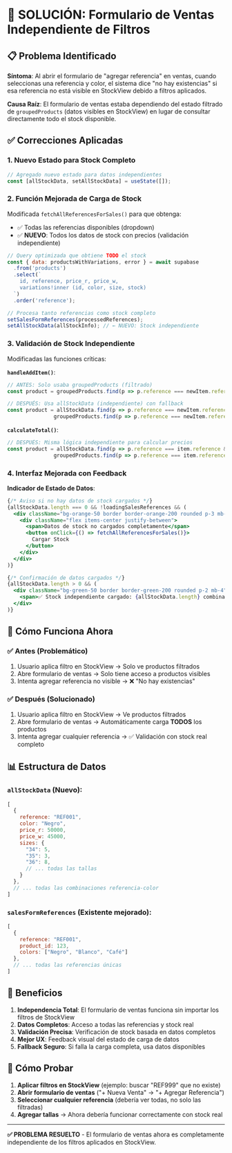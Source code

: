 # 🔧 SOLUCIÓN: Formulario de Ventas Independiente de Filtros

## 📋 **Problema Identificado**

**Síntoma**: Al abrir el formulario de "agregar referencia" en ventas, cuando seleccionas una referencia y color, el sistema dice "no hay existencias" si esa referencia no está visible en StockView debido a filtros aplicados.

**Causa Raíz**: El formulario de ventas estaba dependiendo del estado filtrado de `groupedProducts` (datos visibles en StockView) en lugar de consultar directamente todo el stock disponible.

## ✅ **Correcciones Aplicadas**

### 1. **Nuevo Estado para Stock Completo**
```javascript
// Agregado nuevo estado para datos independientes
const [allStockData, setAllStockData] = useState([]);
```

### 2. **Función Mejorada de Carga de Stock**
Modificada `fetchAllReferencesForSales()` para que obtenga:
- ✅ Todas las referencias disponibles (dropdown)
- ✅ **NUEVO**: Todos los datos de stock con precios (validación independiente)

```javascript
// Query optimizada que obtiene TODO el stock
const { data: productsWithVariations, error } = await supabase
  .from('products')
  .select(`
    id, reference, price_r, price_w,
    variations!inner (id, color, size, stock)
  `)
  .order('reference');

// Procesa tanto referencias como stock completo
setSalesFormReferences(processedReferences);
setAllStockData(allStockInfo); // ← NUEVO: Stock independiente
```

### 3. **Validación de Stock Independiente**
Modificadas las funciones críticas:

**`handleAddItem()`**:
```javascript
// ANTES: Solo usaba groupedProducts (filtrado)
const product = groupedProducts.find(p => p.reference === newItem.reference && p.color === newItem.color);

// DESPUÉS: Usa allStockData (independiente) con fallback
const product = allStockData.find(p => p.reference === newItem.reference && p.color === newItem.color) ||
               groupedProducts.find(p => p.reference === newItem.reference && p.color === newItem.color);
```

**`calculateTotal()`**:
```javascript
// DESPUÉS: Misma lógica independiente para calcular precios
const product = allStockData.find(p => p.reference === item.reference && p.color === item.color) ||
               groupedProducts.find(p => p.reference === item.reference && p.color === item.color);
```

### 4. **Interfaz Mejorada con Feedback**

**Indicador de Estado de Datos**:
```jsx
{/* Aviso si no hay datos de stock cargados */}
{allStockData.length === 0 && !loadingSalesReferences && (
  <div className="bg-orange-50 border border-orange-200 rounded p-3 mb-4">
    <div className="flex items-center justify-between">
      <span>Datos de stock no cargados completamente</span>
      <button onClick={() => fetchAllReferencesForSales()}>
        Cargar Stock
      </button>
    </div>
  </div>
)}

{/* Confirmación de datos cargados */}
{allStockData.length > 0 && (
  <div className="bg-green-50 border border-green-200 rounded p-2 mb-4">
    <span>✅ Stock independiente cargado: {allStockData.length} combinaciones</span>
  </div>
)}
```

## 🎯 **Cómo Funciona Ahora**

### ✅ **Antes (Problemático)**
1. Usuario aplica filtro en StockView → Solo ve productos filtrados
2. Abre formulario de ventas → Solo tiene acceso a productos visibles
3. Intenta agregar referencia no visible → ❌ "No hay existencias"

### ✅ **Después (Solucionado)**
1. Usuario aplica filtro en StockView → Ve productos filtrados
2. Abre formulario de ventas → Automáticamente carga **TODOS** los productos
3. Intenta agregar cualquier referencia → ✅ Validación con stock real completo

## 📊 **Estructura de Datos**

### `allStockData` (Nuevo):
```javascript
[
  {
    reference: "REF001",
    color: "Negro",
    price_r: 50000,
    price_w: 45000,
    sizes: {
      "34": 5,
      "35": 3,
      "36": 8,
      // ... todas las tallas
    }
  },
  // ... todas las combinaciones referencia-color
]
```

### `salesFormReferences` (Existente mejorado):
```javascript
[
  {
    reference: "REF001",
    product_id: 123,
    colors: ["Negro", "Blanco", "Café"]
  },
  // ... todas las referencias únicas
]
```

## 🚀 **Beneficios**

1. **Independencia Total**: El formulario de ventas funciona sin importar los filtros de StockView
2. **Datos Completos**: Acceso a todas las referencias y stock real
3. **Validación Precisa**: Verificación de stock basada en datos completos
4. **Mejor UX**: Feedback visual del estado de carga de datos
5. **Fallback Seguro**: Si falla la carga completa, usa datos disponibles

## 🧪 **Cómo Probar**

1. **Aplicar filtros en StockView** (ejemplo: buscar "REF999" que no existe)
2. **Abrir formulario de ventas** ("+ Nueva Venta" → "+ Agregar Referencia")
3. **Seleccionar cualquier referencia** (debería ver todas, no solo las filtradas)
4. **Agregar tallas** → Ahora debería funcionar correctamente con stock real

---

**✅ PROBLEMA RESUELTO** - El formulario de ventas ahora es completamente independiente de los filtros aplicados en StockView.